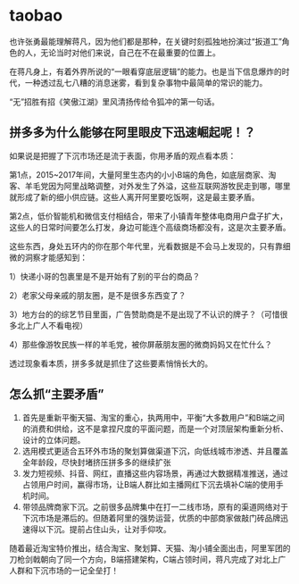 # taobao

也许张勇最能理解蒋凡，因为他们都是那种，在关键时刻孤独地扮演过“扳道工”角色的人，无论当时对他们来说，自己在不在最重要的位置上。

在蒋凡身上，有着外界所说的“一眼看穿底层逻辑”的能力。也是当下信息爆炸的时代，一种透过乱七八糟的消息迷雾，看到复杂事物中最简单的常识的能力。





“无”招胜有招《笑傲江湖》里风清扬传给令狐冲的第一句话。

## 拼多多为什么能够在阿里眼皮下迅速崛起呢！？

如果说是把握了下沉市场还是流于表面，你用矛盾的观点看本质：

第1点，2015~2017年间，大量阿里生态内的小小B端的角色，如底层商家、淘客、羊毛党因为阿里战略调整，对外发生了外溢，这些互联网游牧民走到哪，哪里就形成了新的细小供应链。这些人离开阿里要吃饭啊，这是最主要矛盾。

第2点，低价智能机和微信支付相结合，带来了小镇青年整体电商用户盘子扩大，这些人的日常时间要怎么打发，身边可能连个高级商场都没有，这是次主要矛盾。

这些东西，身处五环内的你在那个年代里，光看数据是不会马上发现的，只有靠细微的洞察才能感知到：

1）快递小哥的包裹里是不是开始有了别的平台的商品？

2）老家父母亲戚的朋友圈，是不是很多东西变了？

3）地方台的的综艺节目里面，广告赞助商是不是出现了不认识的牌子？（可惜很多北上广人不看电视）

4）那些像游牧民族一样的羊毛党，被你屏蔽朋友圈的微商妈妈又在忙什么？

透过现象看本质，拼多多就是抓住了这些要素悄悄长大的。

## 怎么抓“主要矛盾”

1. 首先是重新平衡天猫、淘宝的重心，执两用中，平衡“大多数用户”和B端之间的消费和供给，这不是拿捏尺度的平面问题，而是一个对顶层架构重新分析、设计的立体问题。
2. 选用模式更适合五环外市场的聚划算做渠道下沉，向低线城市渗透、并且覆盖全年龄段，尽快封堵挤压拼多多的继续扩张
3. 发力短视频、抖音、网红，直播这些内容场景，再通过大数据精准推送，通过占领用户时间，赢得市场，让B端人群比如主播网红下沉去填补C端的使用手机时间。
4. 带领品牌商家下沉。之前很多品牌集中在打一二线市场，原有的渠道网络对于下沉市场是滞后的。但随着阿里的强势运营，优质的中部商家做敲门砖品牌迅速得以下沉。提前占住山头，让对手仰攻。

随着最近淘宝特价推出，结合淘宝、聚划算、天猫、淘小铺全面出击，阿里军团的刀枪剑戟朝向了同一个方向，B端搭建架构，C端占领时间，蒋凡完成了对北上广人群和下沉市场的一记全垒打！


[1]: https://mp.weixin.qq.com/s?__biz=MzAwMjI4OTc4OA==&mid=2648945907&idx=1&sn=075f0c7127705d39f38eb9b35a227f1b&chksm=82dbade0b5ac24f6a2e662d15c99fb2d57ecb351bd8c5c62ac8a12548657928cbe009588cf8f&scene=21#wechat_redirect
